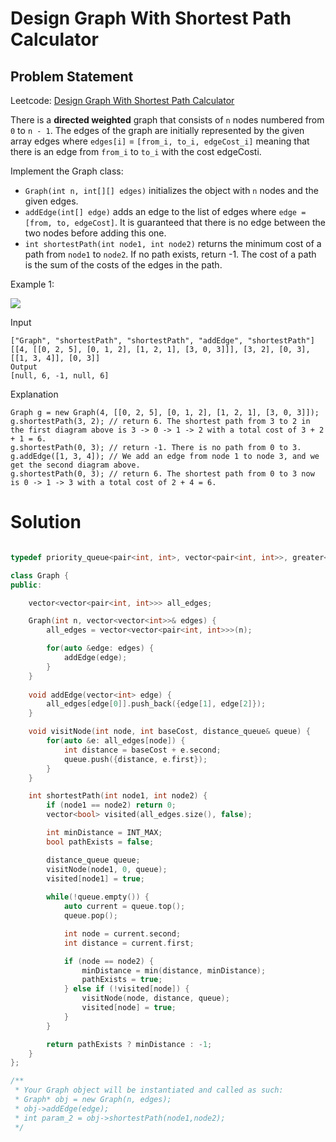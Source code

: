 # Design Graph With Shortest Path Calculator

## Problem Statement

Leetcode: [Design Graph With Shortest Path Calculator](https://leetcode.com/problems/design-graph-with-shortest-path-calculator/)

There is a **directed weighted** graph that consists of `n` nodes numbered from `0` to `n - 1`. The edges of the graph are initially represented by the given array edges where `edges[i]` = `[from_i, to_i, edgeCost_i]` meaning that there is an edge from `from_i` to `to_i` with the cost edgeCosti.

Implement the Graph class:

* `Graph(int n, int[][] edges)` initializes the object with `n` nodes and the given edges.
* `addEdge(int[] edge)` adds an edge to the list of edges where `edge = [from, to, edgeCost]`. It is guaranteed that there is no edge between the two nodes before adding this one.
* `int shortestPath(int node1, int node2)` returns the minimum cost of a path from `node1` to `node2`. If no path exists, return -1. The cost of a path is the sum of the costs of the edges in the path.

Example 1:

![](https://assets.leetcode.com/uploads/2023/01/11/graph3drawio-2.png)

Input

    ["Graph", "shortestPath", "shortestPath", "addEdge", "shortestPath"]
    [[4, [[0, 2, 5], [0, 1, 2], [1, 2, 1], [3, 0, 3]]], [3, 2], [0, 3], [[1, 3, 4]], [0, 3]]
    Output
    [null, 6, -1, null, 6]

Explanation

    Graph g = new Graph(4, [[0, 2, 5], [0, 1, 2], [1, 2, 1], [3, 0, 3]]);
    g.shortestPath(3, 2); // return 6. The shortest path from 3 to 2 in the first diagram above is 3 -> 0 -> 1 -> 2 with a total cost of 3 + 2 + 1 = 6.
    g.shortestPath(0, 3); // return -1. There is no path from 0 to 3.
    g.addEdge([1, 3, 4]); // We add an edge from node 1 to node 3, and we get the second diagram above.
    g.shortestPath(0, 3); // return 6. The shortest path from 0 to 3 now is 0 -> 1 -> 3 with a total cost of 2 + 4 = 6.


# Solution

```cpp

typedef priority_queue<pair<int, int>, vector<pair<int, int>>, greater<pair<int, int>>> distance_queue;

class Graph {
public:

    vector<vector<pair<int, int>>> all_edges;

    Graph(int n, vector<vector<int>>& edges) {
        all_edges = vector<vector<pair<int, int>>>(n);

        for(auto &edge: edges) {
            addEdge(edge);
        }
    }
    
    void addEdge(vector<int> edge) {
        all_edges[edge[0]].push_back({edge[1], edge[2]});
    }

    void visitNode(int node, int baseCost, distance_queue& queue) {
        for(auto &e: all_edges[node]) {
            int distance = baseCost + e.second;
            queue.push({distance, e.first});
        }
    }

    int shortestPath(int node1, int node2) {
        if (node1 == node2) return 0;
        vector<bool> visited(all_edges.size(), false);

        int minDistance = INT_MAX;
        bool pathExists = false;

        distance_queue queue;
        visitNode(node1, 0, queue);
        visited[node1] = true;
        
        while(!queue.empty()) {
            auto current = queue.top();
            queue.pop();

            int node = current.second;
            int distance = current.first;

            if (node == node2) {
                minDistance = min(distance, minDistance);
                pathExists = true;
            } else if (!visited[node]) {
                visitNode(node, distance, queue);
                visited[node] = true;
            }
        }

        return pathExists ? minDistance : -1;
    }
};

/**
 * Your Graph object will be instantiated and called as such:
 * Graph* obj = new Graph(n, edges);
 * obj->addEdge(edge);
 * int param_2 = obj->shortestPath(node1,node2);
 */
```